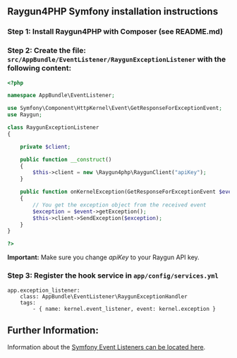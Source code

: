 ## Raygun4PHP Symfony installation instructions

### Step 1: Install Raygun4PHP with Composer (see README.md)

### Step 2: Create the file: `src/AppBundle/EventListener/RaygunExceptionListener` with the following content:

```php
<?php

namespace AppBundle\EventListener;

use Symfony\Component\HttpKernel\Event\GetResponseForExceptionEvent;
use Raygun;

class RaygunExceptionListener
{

    private $client;

    public function __construct()
    {
        $this->client = new \Raygun4php\RaygunClient("apiKey");
    }

    public function onKernelException(GetResponseForExceptionEvent $event)
    {
        // You get the exception object from the received event
        $exception = $event->getException();
        $this->client->SendException($exception);
    }
}

?>
```
**Important:** Make sure you change *apiKey* to your Raygun API key.

### Step 3: Register the hook service in `app/config/services.yml`
```
app.exception_listener:
    class: AppBundle\EventListener\RaygunExceptionHandler
    tags:
        - { name: kernel.event_listener, event: kernel.exception }
```

## Further Information:
Information about the [Symfony Event Listeners can be located here](http://symfony.com/doc/current/cookbook/event_dispatcher/event_listener.html).
